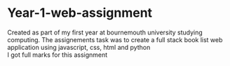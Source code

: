 # Year-1-web-assignment
Created as part of my first year at bournemouth university studying computing.
The assignements task was to create a full stack book list web application using javascript, css, html and python
<br>I got full marks for this assignment

